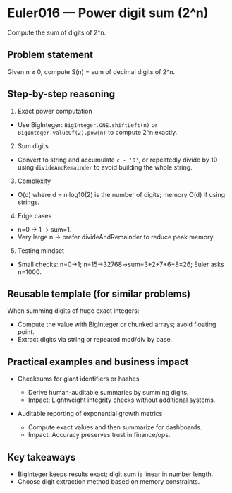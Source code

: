 # Euler016 — Power digit sum (2^n)

Compute the sum of digits of 2^n.

## Problem statement

Given n ≥ 0, compute S(n) = sum of decimal digits of 2^n.

## Step-by-step reasoning

1) Exact power computation
- Use BigInteger: `BigInteger.ONE.shiftLeft(n)` or `BigInteger.valueOf(2).pow(n)` to compute 2^n exactly.

2) Sum digits
- Convert to string and accumulate `c - '0'`, or repeatedly divide by 10 using `divideAndRemainder` to avoid building the whole string.

3) Complexity
- O(d) where d ≈ n·log10(2) is the number of digits; memory O(d) if using strings.

4) Edge cases
- n=0 → 1 → sum=1.
- Very large n → prefer divideAndRemainder to reduce peak memory.

5) Testing mindset
- Small checks: n=0→1; n=15→32768→sum=3+2+7+6+8=26; Euler asks n=1000.

## Reusable template (for similar problems)

When summing digits of huge exact integers:
- Compute the value with BigInteger or chunked arrays; avoid floating point.
- Extract digits via string or repeated mod/div by base.

## Practical examples and business impact

- Checksums for giant identifiers or hashes
  - Derive human-auditable summaries by summing digits.
  - Impact: Lightweight integrity checks without additional systems.

- Auditable reporting of exponential growth metrics
  - Compute exact values and then summarize for dashboards.
  - Impact: Accuracy preserves trust in finance/ops.

## Key takeaways

- BigInteger keeps results exact; digit sum is linear in number length.
- Choose digit extraction method based on memory constraints.
